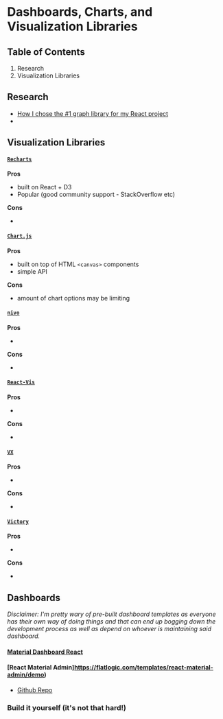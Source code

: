 # Dashboards, Charts, and Visualization Libraries

## Table of Contents

1. Research
1. Visualization Libraries

## Research

* [How I chose the #1 graph library for my React project](https://blog.theodo.com/2019/08/how-i-chose-the-number-one-react-graphing-library/)
* 

## Visualization Libraries

#### [`Recharts`](http://recharts.org/en-US/examples)

**Pros**

* built on React + D3
* Popular (good community support - StackOverflow etc)

**Cons**

*

#### [`Chart.js`](https://www.chartjs.org/samples/latest/)

**Pros**

* built on top of HTML `<canvas>` components
* simple API

**Cons**

* amount of chart options may be limiting

#### [`nivo`](https://nivo.rocks/)

**Pros**

* 

**Cons**

* 

#### [`React-Vis`](https://github.com/uber/react-vis)

**Pros**

* 

**Cons**

* 

#### [`VX`](https://vx-demo.now.sh/)

**Pros**

* 

**Cons**

* 

#### [`Victory`](https://formidable.com/open-source/victory/about/)

**Pros**

* 

**Cons**

* 


## Dashboards

*Disclaimer: I'm pretty wary of pre-built dashboard templates as everyone has their own way of doing things and that can end up bogging down the development process as well as depend on whoever is maintaining said dashboard.*

#### [Material Dashboard React](https://demos.creative-tim.com/material-dashboard-react/#/admin/dashboard)

#### [React Material Admin]https://flatlogic.com/templates/react-material-admin/demo)

* [Github Repo](https://github.com/flatlogic/react-material-admin)

### Build it yourself (it's not that hard!)


